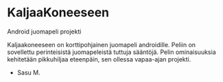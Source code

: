 # KaljaaKoneeseen
Android juomapeli projekti

Kaljaakoneeseen on korttipohjainen juomapeli androidille. Peliin on sovellettu perinteisistä juomapeleistä tuttuja sääntöjä.
Pelin ominaisuuksia kehitetään pikkuhiljaa eteenpäin, sen ollessa vapaa-ajan projekti.

- Sasu M.
